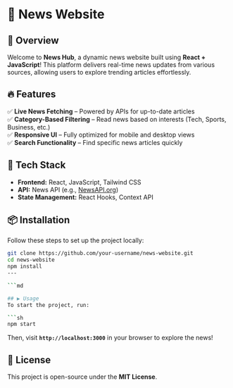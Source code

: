 # 📰 News Website  

## 🌟 Overview  
Welcome to **News Hub**, a dynamic news website built using **React + JavaScript**! This platform delivers real-time news updates from various sources, allowing users to explore trending articles effortlessly.  

## 🔥 Features  
✅ **Live News Fetching** – Powered by APIs for up-to-date articles  
✅ **Category-Based Filtering** – Read news based on interests (Tech, Sports, Business, etc.)  
✅ **Responsive UI** – Fully optimized for mobile and desktop views  
✅ **Search Functionality** – Find specific news articles quickly  

## 🚀 Tech Stack  
- **Frontend:** React, JavaScript, Tailwind CSS  
- **API:** News API (e.g., [NewsAPI.org](https://newsapi.org))  
- **State Management:** React Hooks, Context API  

## 📦 Installation  
Follow these steps to set up the project locally:  

```sh
git clone https://github.com/your-username/news-website.git
cd news-website
npm install
---

```md

## ▶️ Usage  
To start the project, run:  

```sh
npm start
```

Then, visit **`http://localhost:3000`** in your browser to explore the news!  

## 📜 License  
This project is open-source under the **MIT License**.  




